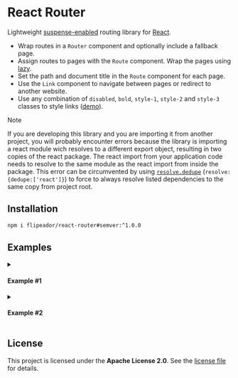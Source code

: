 # React Router

Lightweight [suspense-enabled][suspense] routing library for [React][react].

- Wrap routes in a `Router` component and optionally include a fallback page.
- Assign routes to pages with the `Route` component. Wrap the pages using [lazy][lazy].
- Set the path and document title in the `Route` component for each page.
- Use the `Link` component to navigate between pages or redirect to another website.
- Use any combination of `disabled`, `bold`, `style-1`, `style-2` and `style-3` classes to style links ([demo][codepen-link]).

> [!NOTE]
> If you are developing this library and you are importing it from another project, you will probably encounter errors because the library is importing a react module wich resolves to a different export object, resulting in two copies of the react package. The react import from your application code needs to resolve to the same module as the react import from inside the package. This error can be circumvented by using [`resolve.dedupe`][dedupe] (`resolve:{dedupe:['react']}`) to force to always resolve listed dependencies to the same copy from project root.

## Installation

```bash
npm i flipeador/react-router#semver:^1.0.0
```

## Examples

<details>
<summary><h4>Example #1</h4></summary>

```js
/* eslint-disable react-refresh/only-export-components */

import React from 'react';
import ReactDOM from 'react-dom/client';
import { Router, Route, Link } from '@flipeador/react-router';

/**
 * Simulates fetching the specified text from internet.
 */
function fetchText(text, delay=2000)
{
    fetchText.cache ??= [];
    if (fetchText.cache.includes(text)) return text;
    // Throw a promise to trigger Suspense.
    throw new Promise(resolve => {
        setTimeout(() => { resolve(text); }, delay);
    }).then(text => { fetchText.cache.push(text); return text; });
}

/**
 * Home page function component.
 * @example
 * const Home = React.lazy(() => import('./pages/home.js'));
 */
function Home({ isPending })
{
    const text = fetchText('Go to /profile');
    console.log('Home:', isPending);
    return (
        <>
            <p>Welcome!</p>
            <p><Link href="/profile/123">{text}</Link></p>
            { isPending && <p>Loading profile...</p> }
        </>
    );
}

/**
 * Profile page function component.
 * @example
 * const Profile = React.lazy(() => import('./pages/profile.js'));
 */
function Profile({ isPending, routeParams })
{
    const text = fetchText('Go to /home');
    console.log('Profile:', isPending);
    return (
        <>
            <p>User ID: {routeParams.id}</p>
            <p><Link href="/">{text}</Link></p>
            { isPending && <p>Loading home...</p> }
        </>
    );
}

const root = ReactDOM.createRoot(
    document.getElementById('root')
);

root.render(
    // <React.StrictMode>
        <React.Suspense fallback={<>Loading...</>}>
            <Router fallback={<>Unknown page</>}>
                <Route path="/" element={Home}/>
                <Route path="/profile/:id" element={Profile}/>
            </Router>
        </React.Suspense>
    // </React.StrictMode>
);
```

</details>

<details>
<summary><h4>Example #2</h4></summary>

```js
/* eslint-disable react-refresh/only-export-components */

import React from 'react';
import ReactDOM from 'react-dom/client';
import { Router, Route, useRouteProps } from '@flipeador/react-router';

function Home()
{
    const { routeParams } = useRouteProps();
    return (
        <>
            <p>Welcome!</p>
            <p>/:id {routeParams.id}</p>
        </>
    );
}

const root = ReactDOM.createRoot(
    document.getElementById('root')
);

root.render(
    <React.StrictMode>
        <React.Suspense fallback={<>Loading...</>}>
            <Router fallback={<>Unknown page</>}>
                <Route path="/:id?" element={<Home/>}/>
            </Router>
        </React.Suspense>
    </React.StrictMode>
);
```

</details>

## License

This project is licensed under the **Apache License 2.0**. See the [license file](LICENSE) for details.

<!-- REFERENCE LINKS -->
[react]: https://react.dev
[react-app]: https://create-react-app.dev
[lazy]: https://react.dev/reference/react/lazy
[suspense]: https://react.dev/reference/react/Suspense

[dedupe]: https://vitejs.dev/config/shared-options#resolve-dedupe

[codepen-link]: https://codepen.io/Flipeador/pen/ExeowOy
